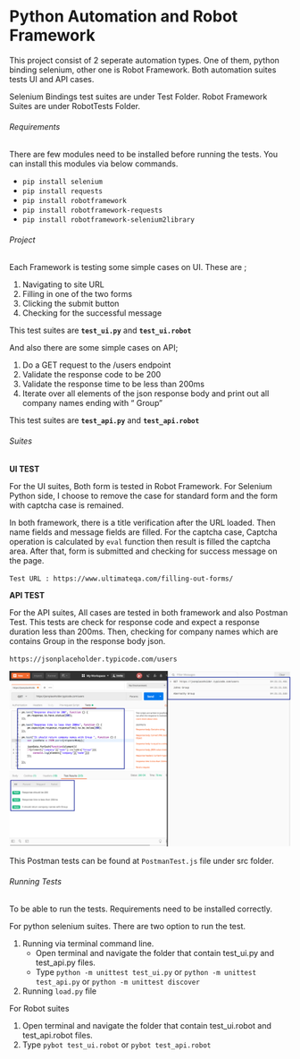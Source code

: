 # Python Automation and Robot Framework

This project consist of 2 seperate automation types. One of them, python binding selenium,
other one is Robot Framework. Both automation suites tests UI and API cases.

Selenium Bindings test suites are under Test Folder. Robot Framework
Suites are under RobotTests Folder.

###### Requirements 

There are few modules need to be installed before running the tests.
You can install this modules via below commands.

* `pip install selenium`
* `pip install requests`
* `pip install robotframework`
* `pip install robotframework-requests`
* `pip install robotframework-selenium2library`


###### Project 

Each Framework is testing some simple cases on UI. These are ;

1. Navigating to site URL
2. Filling in one of the two forms
3. Clicking the submit button
4. Checking for the successful message

This test suites are **`test_ui.py`** and **`test_ui.robot`**

And also there are some simple cases on API;

1. Do a GET request to the /users endpoint
2. Validate the response code to be 200
3. Validate the response time to be less than 200ms
4. Iterate over all elements of the json response body
and print out all company names ending with “ Group”

This test suites are **`test_api.py`** and **`test_api.robot`**


###### Suites

**UI TEST**

For the UI suites, Both form is tested in Robot Framework. For Selenium Python side, I choose to
remove the case for standard form and the form with captcha case is remained. 

In both framework, there is a title verification after the URL loaded. Then name fields and 
message fields are filled. For the captcha case, Captcha operation is calculated by `eval`
function then result is filled the captcha area. After that, form is submitted and checking 
for success message on the page.

`Test URL : https://www.ultimateqa.com/filling-out-forms/`

**API TEST**

For the API suites, All cases are tested in both framework and also Postman Test.
This tests are check for response code and expect a response duration less than 200ms.
Then, checking for company names which are contains Group in the response body json.

`https://jsonplaceholder.typicode.com/users`

![Postman Test Results](https://github.com/kutayyegul/assignment/blob/master/postman.png)

This Postman tests can be found at `PostmanTest.js` file under src folder.

###### Running Tests

To be able to run the tests. Requirements need to be installed correctly.

For python selenium suites. There are two option to run the test. 

1. Running via terminal command line.
    * Open terminal and navigate the folder that contain test_ui.py and test_api.py files.
    * Type `python -m unittest test_ui.py` or `python -m unittest test_api.py`
    or `python -m unittest discover`
2. Running `load.py` file 

For Robot suites

1. Open terminal and navigate the folder that contain test_ui.robot and test_api.robot files.
2. Type `pybot test_ui.robot` or `pybot test_api.robot`

